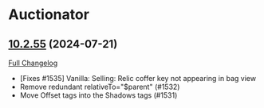 # Auctionator

## [10.2.55](https://github.com/Auctionator/Auctionator/tree/10.2.55) (2024-07-21)
[Full Changelog](https://github.com/Auctionator/Auctionator/compare/10.2.54...10.2.55) 

- [Fixes #1535] Vanilla: Selling: Relic coffer key not appearing in bag view  
- Remove redundant relativeTo="$parent" (#1532)  
- Move Offset tags into the Shadows tags (#1531)  
